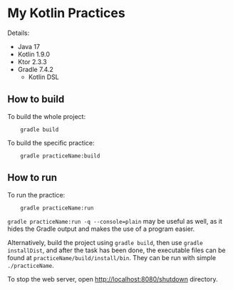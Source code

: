 # My Kotlin Practices

Details:
- Java 17
- Kotlin 1.9.0
- Ktor 2.3.3
- Gradle 7.4.2
  - Kotlin DSL

## How to build

To build the whole project:
```
    gradle build
```
To build the specific practice:
```
    gradle practiceName:build
```

## How to run

To run the practice:
```
    gradle practiceName:run
```
`gradle practiceName:run -q --console=plain` may be useful as well, as it hides the Gradle output and makes the use of a program easier.

Alternatively, build the project using `gradle build`, then use `gradle installDist`, and after the task has been done, the executable files can be found at `practiceName/build/install/bin`. They can be run with simple `./practiceName`.

To stop the web server, open [http://localhost:8080/shutdown](http://localhost:8080/shutdown) directory.